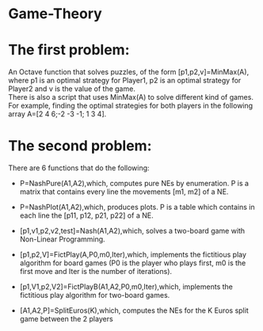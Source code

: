 # Game-Theory


# The first problem:
An Octave function that solves puzzles, of the form [p1,p2,v]=MinMax(A),
where p1 is an optimal strategy for Player1, p2 is an optimal strategy for Player2 and v is the value of the game.  
There is also a script that uses MinMax(A) to solve different kind of games. For example, finding the optimal strategies for both players
in the following  array A=[2 4 6;-2 -3 -1; 1 3 4].


# The second problem:
There are 6 functions that do the following:
* P=NashPure(A1,A2),which, computes pure NEs by enumeration. P is a matrix that contains every
line the movements [m1, m2] of a NE.  

* P=NashPlot(A1,A2),which, produces plots. P is a table which contains in each line the [p11, p12, p21, p22] of a NE.

* [p1,v1,p2,v2,test]=Nash(A1,A2),which, solves a two-board game with Non-Linear Programming.

* [p1,p2,V]=FictPlay(A,P0,m0,Iter),which, implements the fictitious play algorithm for board games (P0 is the player who plays first, m0
is the first move and Iter is the number of iterations).

* [p1,V1,p2,V2]=FictPlayB(A1,A2,P0,m0,Iter),which, implements the fictitious play algorithm for two-board games.
 
* [A1,A2,P]=SplitEuros(K),which, computes the NEs for the K Euros split game between the 2 players 
